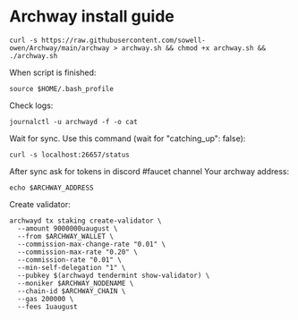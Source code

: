 # Archway install guide

```shell
curl -s https://raw.githubusercontent.com/sowell-owen/Archway/main/archway > archway.sh && chmod +x archway.sh && ./archway.sh
```
When script is finished:

```shell
source $HOME/.bash_profile
```

Check logs:
```shell
journalctl -u archwayd -f -o cat
```

Wait for sync. Use this command (wait for "catching_up": false): 
```shell
curl -s localhost:26657/status
```

After sync ask for tokens in discord #faucet channel
Your archway address:
```shell
echo $ARCHWAY_ADDRESS
```

Create validator:
```shell
archwayd tx staking create-validator \
  --amount 9000000uaugust \
  --from $ARCHWAY_WALLET \
  --commission-max-change-rate "0.01" \
  --commission-max-rate "0.20" \
  --commission-rate "0.01" \
  --min-self-delegation "1" \
  --pubkey $(archwayd tendermint show-validator) \
  --moniker $ARCHWAY_NODENAME \
  --chain-id $ARCHWAY_CHAIN \
  --gas 200000 \
  --fees 1uaugust
```
